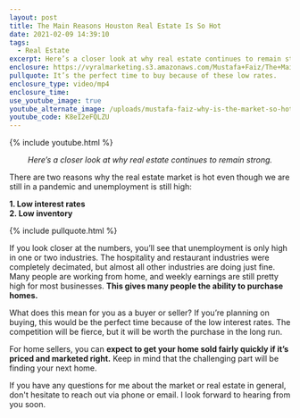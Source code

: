 ```yaml
---
layout: post
title: The Main Reasons Houston Real Estate Is So Hot
date: 2021-02-09 14:39:10
tags:
  - Real Estate
excerpt: Here’s a closer look at why real estate continues to remain strong.
enclosure: https://vyralmarketing.s3.amazonaws.com/Mustafa+Faiz/The+Main+Reasons+Houston+Real+Estate+Is+So+Hot.mp4
pullquote: It’s the perfect time to buy because of these low rates.
enclosure_type: video/mp4
enclosure_time:
use_youtube_image: true
youtube_alternate_image: /uploads/mustafa-faiz-why-is-the-market-so-hot-yt.jpg
youtube_code: K8eI2eFQLZU
---
```


{% include youtube.html %}

<p style="text-align: center;"><em>Here’s a closer look at why real estate continues to remain strong.</em></p>

There are two reasons why the real estate market is hot even though we are still in a pandemic and unemployment is still high:

**1\. Low interest rates<br>2\. Low inventory**

{% include pullquote.html %}

If you look closer at the numbers, you’ll see that unemployment is only high in one or two industries. The hospitality and restaurant industries were completely decimated, but almost all other industries are doing just fine. Many people are working from home, and weekly earnings are still pretty high for most businesses. **This gives many people the ability to purchase homes.**

What does this mean for you as a buyer or seller? If you’re planning on buying, this would be the perfect time because of the low interest rates. The competition will be fierce, but it will be worth the purchase in the long run.

For home sellers, you can **expect to get your home sold fairly quickly if it’s priced and marketed right.** Keep in mind that the challenging part will be finding your next home.

If you have any questions for me about the market or real estate in general, don't hesitate to reach out via phone or email. I look forward to hearing from you soon.
